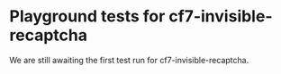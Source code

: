 # Playground tests for cf7-invisible-recaptcha
We are still awaiting the first test run for cf7-invisible-recaptcha.
